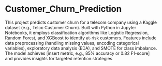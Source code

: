 # Customer_Churn_Prediction
This project predicts customer churn for a telecom company using a Kaggle dataset (e.g., Telco Customer Churn). Built with Python in Jupyter Notebooks, it employs classification algorithms like Logistic Regression, Random Forest, and XGBoost to identify at-risk customers. Features include data preprocessing (handling missing values, encoding categorical variables), exploratory data analysis (EDA), and SMOTE for class imbalance. The model achieves [insert metric, e.g., 85% accuracy or 0.82 F1-score] and provides insights for targeted retention strategies.
